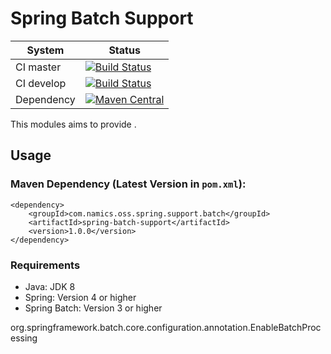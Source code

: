# Spring Batch Support

System        | Status
--------------|------------------------------------------------        
CI master     | [![Build Status][travis-master]][travis-url]
CI develop    | [![Build Status][travis-develop]][travis-url]
Dependency    | [![Maven Central](https://maven-badges.herokuapp.com/maven-central/com.namics.oss.spring.support.batch/spring-batch-support/badge.svg)](https://maven-badges.herokuapp.com/maven-central/com.namics.oss.spring.support.batch/spring-batch-support)

This modules aims to provide .

## Usage

### Maven Dependency (Latest Version in `pom.xml`):

	<dependency>
		<groupId>com.namics.oss.spring.support.batch</groupId>
		<artifactId>spring-batch-support</artifactId>
		<version>1.0.0</version>
	</dependency>
	
### Requirements	

- Java: JDK 8 
- Spring: Version 4 or higher
- Spring Batch: Version 3 or higher           	 



org.springframework.batch.core.configuration.annotation.EnableBatchProcessing

[travis-master]: https://travis-ci.org/namics/spring-batch-support.svg?branch=master
[travis-develop]: https://travis-ci.org/namics/spring-batch-support.svg?branch=develop
[travis-url]: https://travis-ci.org/namics/spring-batch-support